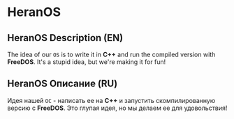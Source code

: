 <dev aling=center><h1>HeranOS</h1></dev>

## HeranOS Description (EN)
The idea of our `OS` is to write it in **С++** and run the compiled version with **FreeDOS**. It's a stupid idea, but we're making it for fun!
## HeranOS Описание (RU)
Идея нашей `ОС` - написать ее на **C++** и запустить скомпилированную версию с **FreeDOS**. Это глупая идея, но мы делаем ее для удовольствия!
